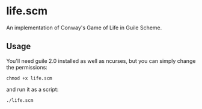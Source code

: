 life.scm
============

An implementation of Conway's Game of Life in Guile Scheme.

Usage
-----

You'll need guile 2.0 installed as well as ncurses, but you can simply change the permissions:

    chmod +x life.scm

and run it as a script:

    ./life.scm
